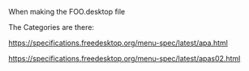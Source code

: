 
When making the FOO.desktop file

The Categories are there:

https://specifications.freedesktop.org/menu-spec/latest/apa.html

https://specifications.freedesktop.org/menu-spec/latest/apas02.html
